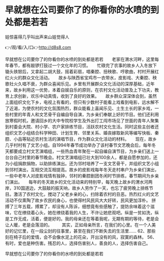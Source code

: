 # 早就想在公司要你了的你看你的水喷的到处都是若若
娃惊喜得几乎叫出声来山娃觉得人

👉/观/看/入/口👉http://d8s8.com

早就想在公司要你了的你看你的水喷的到处都是若若　　老家在渭水河畔，这里每年春节，都有敲锣打鼓过一个文化年的习惯。　　忙碌完了农事的故乡人入冬放下锄头铁锨后，又拿起二胡大鼓，摇着彩扇，唱秦腔、扭秧歌、哼歌曲，村村开展红红火火的群众文化活动。　　故乡与陕西省宝鸡市一衣带水，皮影戏、大秦腔、秧歌社火久唱不衰，为群众喜闻乐见。乡里有开展群众文化活动的深厚基础，近年来，故乡利用这一优势，本着自娱自乐的原则，在农村文化活动普及上下功夫，教育上求创新，欢乐中动真情，收到了良好的效果。　　故乡群众深深体会到，虽然上面组织文化下乡，电视上有看的，但只有少数村子能看上戏看到电影，远水解不了近渴，为使农村的文化氛围热烈，群众能看上喜闻乐见、土生土长的家乡戏，一些村里的年青人和文艺骨干自编自导自演，为乡亲们奉献上好的节目。他们还利用放寒假时机，邀请回乡的大中专院校学生及外出打工闯市场见了世面的青年人聚集到村委会大院、村小学、农户家排练节目，活跃农村文化生活。同时这些主创者还组织文艺小组结合科学种田、计划生育、邻里关系、婚丧嫁取新风等编写快板、秦腔、小品等贴近农村生活的演唱节目，作为群众文化活动的材料。　　现在，故乡几乎村村有了文艺小组。自1994年春节成功举办了该村春节文艺晚会后，每年冬天都要成立村文艺演唱组，一些热血青年聚在一起自编自演节目，为乡亲们送上一台台自己村里的春节晚会。村文艺演唱组已壮大到100余人，都是自愿参加的，还为小组捐款捐物，以助排练演出。还为邻村培养了一支文艺骨干，并组织文艺小组到邻村演出，互相交流互相提高。故乡的皮影戏每年冬天走村串户为乡亲们演出，一些中老年人对皮影戏情有独钟，邻村的秦腔剧团冬闲时节排练，春节期间为乡亲们演出。　　每年的冬天故乡的文化活动来的特别早，每天晚上故乡的渭水河两岸，310国道边，大鼓敲的振天响，故乡人劳作了一天，也忘了疲劳晚上排练节目。激活了农村文化，搅动了父老乡亲的心，扫除着农村的丑恶。热烈红火的文艺活动不仅熏陶了故乡农民的身心，也使得村风民风大大好转，民风更加淳朴。
拼搏了三年五载，搏累了，却没有人陈诉，细想竟有些感触了，提防余味着这个滋味，它在缭绕着心头，她在缭绕着我的人生，不许让她悲观吧。纵是一贫如洗，纵是工作无成，活着，便是好的。我的母亲还在等着我呢，无期有期的等待，老是会让人暖，老是会落泪的。
　　其实，正如母亲所言，在我们的心里。在一个人美好的记忆里，在一段尘封的往事里，甚至在我们不断失去的生活里……
	62、那些刻在椅子后的爱情，会不会像水泥上的花朵，开出没有的风，寂寞的森林。
	56、有时，爱也是种伤害。残忍的人，选择伤害别人，善良的人，选择伤害自己。

早就想在公司要你了的你看你的水喷的到处都是若若
